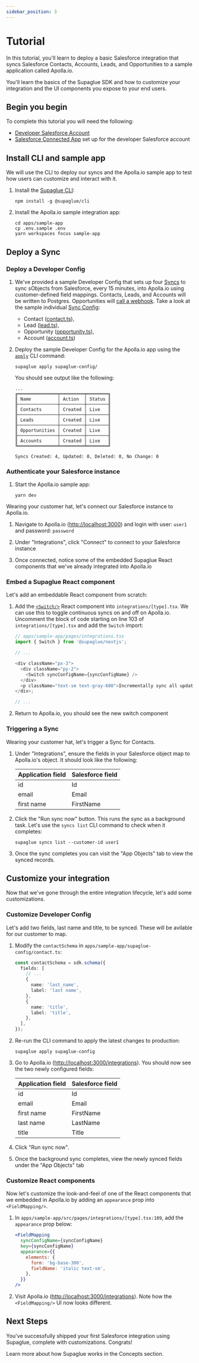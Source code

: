 ```yaml
---
sidebar_position: 3
---
```


# Tutorial

In this tutorial, you'll learn to deploy a basic Salesforce integration that syncs Salesforce Contacts, Accounts, Leads, and Opportunities to a sample application called Apolla.io.

You'll learn the basics of the Supaglue SDK and how to customize your integration and the UI components you expose to your end users.

## Begin you begin

To complete this tutorial you will need the following:

- [Developer Salesforce Account](https://developer.salesforce.com/)
- [Salesforce Connected App](integrations/salesforce) set up for the developer Salesforce account

## Install CLI and sample app

We will use the CLI to deploy our syncs and the Apolla.io sample app to test how users can customize and interact with it.

1. Install the [Supaglue CLI](cli):

   ```shell
   npm install -g @supaglue/cli
   ```

1. Install the Apolla.io sample integration app:

   ```shell
   cd apps/sample-app
   cp .env.sample .env
   yarn workspaces focus sample-app
   ```

## Deploy a Sync

### Deploy a Developer Config

1. We've provided a sample Developer Config that sets up four [Syncs](concepts/sync) to sync sObjects from Salesforce, every 15 minutes, into Apolla.io using customer-defined field mappings. Contacts, Leads, and Accounts will be written to Postgres. Opportunities will [call a webhook](https://github.com/supaglue-labs/supaglue/blob/v0.1.0/apps/sample-app/pages/api/_sync/index.ts). Take a look at the sample individual [Sync Config](concepts/developer_config#sync-config):

   - Contact ([contact.ts](https://github.com/supaglue-labs/supaglue/blob/v0.1.0/apps/sample-app/supaglue-config/contact.ts)),
   - Lead ([lead.ts](https://github.com/supaglue-labs/supaglue/blob/v0.1.0/apps/sample-app/supaglue-config/lead.ts)),
   - Opportunity ([opportunity.ts](https://github.com/supaglue-labs/supaglue/blob/v0.1.0/apps/sample-app/supaglue-config/opportunity.ts)),
   - Account ([account.ts](https://github.com/supaglue-labs/supaglue/blob/v0.1.0/apps/sample-app/supaglue-config/account.ts))

1. Deploy the sample Developer Config for the Apolla.io app using the [`apply`](cli/#commands) CLI command:

   ```shell
   supaglue apply supaglue-config/
   ```

   You should see output like the following:

   ```console
   ...
   ╔═══════════════╤═════════╤════════╗
   ║ Name          │ Action  │ Status ║
   ╟───────────────┼─────────┼────────╢
   ║ Contacts      │ Created │ Live   ║
   ╟───────────────┼─────────┼────────╢
   ║ Leads         │ Created │ Live   ║
   ╟───────────────┼─────────┼────────╢
   ║ Opportunities │ Created │ Live   ║
   ╟───────────────┼─────────┼────────╢
   ║ Accounts      │ Created │ Live   ║
   ╚═══════════════╧═════════╧════════╝

   Syncs Created: 4, Updated: 0, Deleted: 0, No Change: 0
   ```

### Authenticate your Salesforce instance

1. Start the Apolla.io sample app:

   ```shell
   yarn dev
   ```

Wearing your customer hat, let's connect our Salesforce instance to Apolla.io.

1. Navigate to Apolla.io ([http://localhost:3000](http://localhost:3000)) and login with user: `user1` and password: `password`

1. Under "Integrations", click "Connect" to connect to your Salesforce instance

1. Once connected, notice some of the embedded Supaglue React components that we've already integrated into Apolla.io

### Embed a Supaglue React component

Let's add an embeddable React component from scratch:

1. Add the [`<Switch/>`](react-components/#switch) React component into `integrations/[type].tsx`. We can use this to toggle continuous syncs on and off on Apolla.io. Uncomment the block of code starting on line 103 of `integrations/[type].tsx` and add the `Switch` import:

   ```typescript
   // apps/sample-app/pages/integrations.tsx
   import { Switch } from '@supaglue/nextjs';

   // ...

   <div className="px-3">
     <div className="py-2">
       <Switch syncConfigName={syncConfigName} />
     </div>
     <p className="text-sm text-gray-600">Incrementally sync all updated contacts every 15 minutes.</p>
   </div>;

   // ...
   ```

1. Return to Apolla.io, you should see the new switch component

### Triggering a Sync

Wearing your customer hat, let's trigger a Sync for Contacts.

1. Under "Integrations", ensure the fields in your Salesforce object map to Apolla.io's object. It should look like the following:

   | Application field | Salesforce field |
   | ----------------- | ---------------- |
   | id                | Id               |
   | email             | Email            |
   | first name        | FirstName        |

1. Click the "Run sync now" button. This runs the sync as a background task. Let's use the `syncs list` CLI command to check when it completes:

   ```shell
   supaglue syncs list --customer-id user1
   ```

1. Once the sync completes you can visit the "App Objects" tab to view the synced records.

## Customize your integration

Now that we've gone through the entire integration lifecycle, let's add some customizations.

### Customize Developer Config

Let's add two fields, last name and title, to be synced. These will be avilable for our customer to map.

1. Modify the `contactSchema` in `apps/sample-app/supaglue-config/contact.ts`:

   ```typescript
   const contactSchema = sdk.schema({
     fields: [
       // ...
       {
         name: 'last_name',
         label: 'last name',
       },
       {
         name: 'title',
         label: 'title',
       },
     ],
   });
   ```

1. Re-run the CLI command to apply the latest changes to production:

   ```shell
   supaglue apply supaglue-config
   ```

1. Go to Apolla.io ([http://localhost:3000/integrations](http://localhost:3000/integrations)). You should now see the two newly configured fields:

   | Application field | Salesforce field |
   | ----------------- | ---------------- |
   | id                | Id               |
   | email             | Email            |
   | first name        | FirstName        |
   | last name         | LastName         |
   | title             | Title            |

1. Click "Run sync now".

1. Once the background sync completes, view the newly synced fields under the "App Objects" tab

### Customize React components

Now let's customize the look-and-feel of one of the React components that we embedded in Apolla.io by adding an `appearance` prop into `<FieldMapping/>`.

1. In `apps/sample-app/src/pages/integrations/[type].tsx:109`, add the `appearance` prop below:

   ```jsx
   <FieldMapping
     syncConfigName={syncConfigName}
     key={syncConfigName}
     appearance={{
       elements: {
         form: 'bg-base-300',
         fieldName: 'italic text-sm',
       },
     }}
   />
   ```

2. Visit Apolla.io ([http://localhost:3000/integrations](http://localhost:3000/integrations)). Note how the `<FieldMapping/>` UI now looks different.

## Next Steps

You've successfully shipped your first Salesforce integration using Supaglue, complete with customizations. Congrats!

Learn more about how Supaglue works in the Concepts section.
